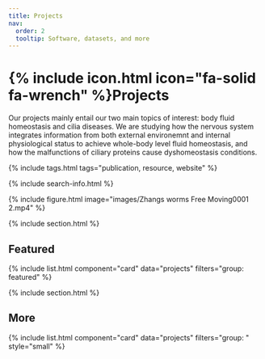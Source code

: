 ```yaml
---
title: Projects
nav:
  order: 2
  tooltip: Software, datasets, and more
---
```


# {% include icon.html icon="fa-solid fa-wrench" %}Projects

Our projects mainly entail our two main topics of interest: body fluid homeostasis and cilia diseases. We are studying how the nervous system integrates information from both external environemnt and internal physiological status to achieve whole-body level fluid homeostasis, and how the malfunctions of ciliary proteins cause dyshomeostasis conditions.

{% include tags.html tags="publication, resource, website" %}

{% include search-info.html %}

{% include figure.html image="images/Zhangs worms Free Moving0001 2.mp4" %}

{% include section.html %}

## Featured

{% include list.html component="card" data="projects" filters="group: featured" %}

{% include section.html %}

## More

{% include list.html component="card" data="projects" filters="group: " style="small" %}
